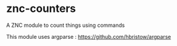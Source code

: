 # znc-counters
A ZNC module to count things using commands

This module uses argparse : https://github.com/hbristow/argparse
